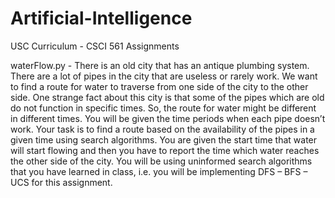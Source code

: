 # Artificial-Intelligence
USC Curriculum - CSCI 561 Assignments

waterFlow.py - There is an old city that has an antique plumbing system. There are a lot of pipes in the city that
are useless or rarely work. We want to find a route for water to traverse from one side of the city to the other side. One strange fact about this city is that some of the pipes which are old do not function in specific times. So, the route for water might be different in different times. You will be given the time periods when each pipe doesn’t work. Your task is to find a route based on the availability of the pipes in a given time using search algorithms. You are given the start time that water will start flowing and then you have to report the time which water reaches the other side of the city. You will be using uninformed search algorithms that you have learned in class, i.e. you will be implementing DFS – BFS – UCS for this assignment.
